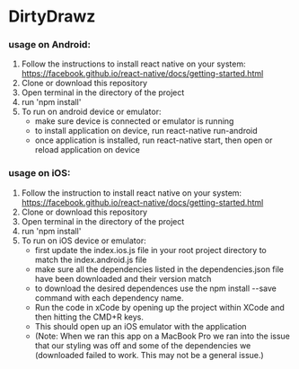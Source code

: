 # DirtyDrawz

### usage on Android:
1. Follow the instructions to install react native on your system: https://facebook.github.io/react-native/docs/getting-started.html
2. Clone or download this repository
3. Open terminal in the directory of the project
4. run 'npm install'
5. To run on android device or emulator:
   * make sure device is connected or emulator is running
   * to install application on device, run react-native run-android
   * once application is installed, run react-native start, then open or reload application on device
  

### usage on iOS:
1. Follow the instruction to install react native on your system: https://facebook.github.io/react-native/docs/getting-started.html
2. Clone or download this repository
3. Open terminal in the directory of the project
4. run 'npm install'
5. To run on iOS device or emulator:
   * first update the index.ios.js file in your root project directory to match the index.android.js file
   * make sure all the dependencies listed in the dependencies.json file have been downloaded and their version match
   * to download the desired dependences use the npm install --save command with each dependency name.
   * Run the code in xCode by opening up the project within XCode and then hitting the CMD+R keys.
   * This should open up an iOS emulator with the application
   * (Note: When we ran this app on a MacBook Pro we ran into the issue that our styling was off and some of the dependencies we    (downloaded failed to work. This may not be a general issue.) 
